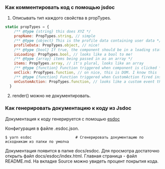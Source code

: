 ### Как комментировать код с помощью jsdoc

1. Описывать тип каждого свойства в propTypes.
```js
static propTypes = {
    /** @type {string} this does XYZ */
    propName: PropTypes.string, // simple
    /** @type {object} This is the profile data containing user data */
    profileData: PropTypes.object, // nice!
    /** @type {bool} If true, the component should be in a loading state */
    isLoading: PropTypes.bool, // looks like a bool to me!
    /** @type {array} items being passed in as an array */
    items: PropTypes.array, // it's plural, looks like an array
    /** @type {function} Function triggered when component is clicked */
    onClick: PropTypes.function, // on nice, this is DOM. I know this
    /** @type {function} Function triggered when CustomAction fired inside component */
    onCustomAction: PropTypes.function, // looks like a custom event that takes a handler!
  }
```
2. render() можно не документировать.

### Как генерировать документацию к коду из Jsdoc

Документация к коду генерируется с помощью [esdoc](https://esdoc.org)

Конфигурация в файле .esdoc.json.

```shell
$ yarn esdoc                    # Сгенерировать документацию по исходникам из папки по умолча
```

Документация появится в папке docs/esdoc.
Для просмотра достаточно открыть файл docs/esdoc/index.html.
Главная страница - файл README.md.
На вкладке Source можно увидеть процент покрытия кода.

